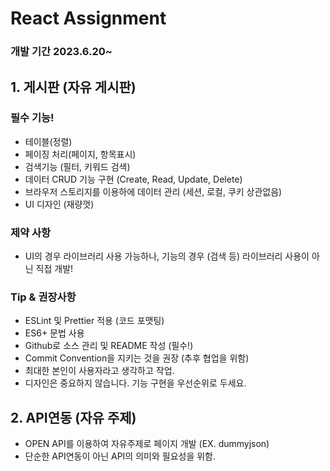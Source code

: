 # React Assignment
### 개발 기간 2023.6.20~
## 1. 게시판 (자유 게시판)
### 필수 기능!
- 테이블(정렬)
- 페이징 처리(페이지, 항목표시)
- 검색기능 (필터, 키워드 검색)
- 데이터 CRUD 기능 구현 (Create, Read, Update, Delete)
- 브라우저 스토리지를 이용하에 데이터 관리
  (세션, 로컬, 쿠키 상관없음)
- UI 디자인 (재량껏)

### 제약 사항
- UI의 경우 라이브러리 사용 가능하나, 기능의 경우 (검색 등) 라이브러리 사용이 아닌 직접 개발!

### Tip & 권장사항
- ESLint 및 Prettier 적용 (코드 포맷팅)
- ES6+ 문법 사용
- Github로 소스 관리 및 README 작성 (필수!)
- Commit Convention을 지키는 것을 권장 (추후 협업을 위함)
- 최대한 본인이 사용자라고 생각하고 작업.
- 디자인은 중요하지 않습니다. 기능 구현을 우선순위로 두세요.

## 2. API연동 (자유 주제)
- OPEN API를 이용하여 자유주제로 페이지 개발 (EX. dummyjson)
- 단순한 API연동이 아닌 API의 의미와 필요성을 위함.

